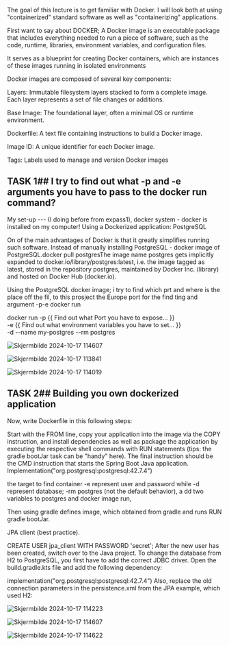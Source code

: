 The goal of this lecture is to get familiar with Docker.
I will look both at using "containerized" standard software as well as "containerizing" applications.

First want to say about DOCKER;
A Docker image is an executable package that includes everything needed to run a piece of software, such as the code, runtime, 
libraries, environment variables, and configuration files. 

It serves as a blueprint for creating Docker containers, 
which are instances of these images running in isolated environments

Docker images are composed of several key components:

Layers: Immutable filesystem layers stacked to form a complete image. Each layer represents a set of file changes or additions.

Base Image: The foundational layer, often a minimal OS or runtime environment.

Dockerfile: A text file containing instructions to build a Docker image.

Image ID: A unique identifier for each Docker image.

Tags: Labels used to manage and version Docker images


## TASK 1##    I try to find out what -p and -e arguments you have to pass to the docker run command?


My set-up --- (I doing before from expass1), docker system - docker is installed on my computer! 
Using a Dockerized application: PostgreSQL

On of the main advantages of Docker is that it greatly simplifies running such software. Instead of manually installing PostgreSQL - docker image of PostgreSQL.docker pull postgresThe image name postgres gets implicitly expanded to docker.io/library/postgres:latest, i.e. the image tagged as latest, stored in the repository postgres, 
maintained by Docker Inc. (library) and hosted on Docker Hub (docker.io).

Using the PostgreSQL docker image; i try to find which prt and where is the place off the fil, to this prosject the Europe port 
for the find ting and argument -p-e docker run

docker run -p {{ Find out what Port you have to expose... }} \
 -e {{ Find out what environment variables you have to set... }} \
 -d --name my-postgres --rm postgres
 

![Skjermbilde 2024-10-17 114607](https://github.com/user-attachments/assets/4af08f26-bd62-4258-bb2a-2a62d48a16f2)


![Skjermbilde 2024-10-17 113841](https://github.com/user-attachments/assets/72fdbd2a-db87-4a07-a1cc-ef3f0ac5d40e)

![Skjermbilde 2024-10-17 114019](https://github.com/user-attachments/assets/e3573379-b0bb-43c6-ba54-98dc084381d4)

## TASK 2##  Building you own dockerized application 

Now, write Dockerfile in this following steps:

Start with the FROM <base image> line,
copy your application into the image via the COPY instruction,
and install dependencies as well as package the application by executing the respective shell commands with RUN statements (tips: the gradle bootJar task can be "handy" here).
The final instruction should be the CMD instruction that starts the Spring Boot Java application.
Implementation("org.postgresql:postgresql:42.7.4")

the target to find container -e represent user and password while -d represent database; -rm postgres (not the default behavior), a
dd two variables to postgres and docker image run,

Then using gradle defines image, which obtained from gradle and runs RUN gradle bootJar.

JPA client (best practice).

CREATE USER jpa_client WITH PASSWORD 'secret';
After the new user has been created, switch over to the Java project. To change the database from H2 to PostgreSQL, you first have to add the correct JDBC driver. Open the build.gradle.kts file and add the following dependency:

implementation("org.postgresql:postgresql:42.7.4")
Also, replace the old connection parameters in the persistence.xml from the JPA example, which used H2:

![Skjermbilde 2024-10-17 114223](https://github.com/user-attachments/assets/bca6b9a9-af4e-47aa-b2ec-b24203aafc33)

![Skjermbilde 2024-10-17 114607](https://github.com/user-attachments/assets/318c905e-1061-4a19-95b0-254826369378)







![Skjermbilde 2024-10-17 114622](https://github.com/user-attachments/assets/ca00186a-3e38-4d63-9c7b-c980de632ebd)


